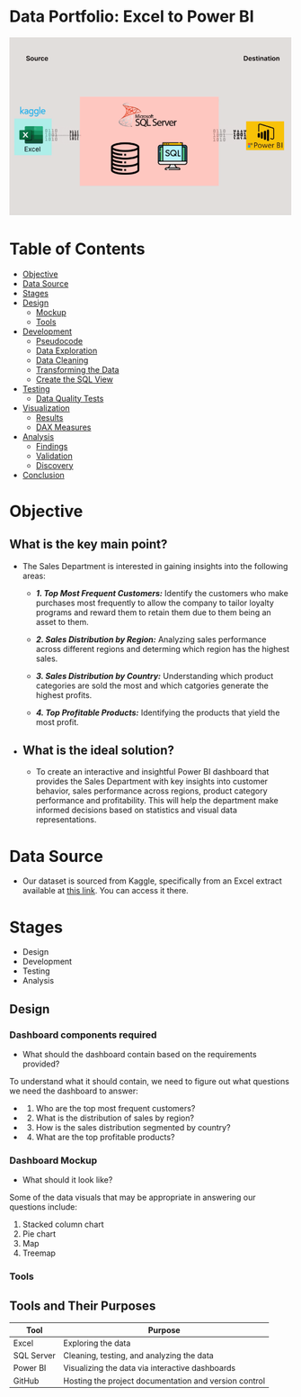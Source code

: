 # Data Portfolio: Excel to Power BI

![excel-to-powerbi-image](assets/images/Kaggle_to_powerbi.png)

# Table of Contents

- [Objective](#Objective)
- [Data Source](#Data-Source)
- [Stages](#Stages)
- [Design](#Design)
  - [Mockup](#Mockup)
  - [Tools](#Tools)
- [Development](#Development)
  - [Pseudocode](#Pseudocode)
  - [Data Exploration](#Data-Exploration)
  - [Data Cleaning](#Data-Cleaning)
  - [Transforming the Data](#Transforming-the-Data)
  - [Create the SQL View](#Create-the-SQL-View)
- [Testing](#Testing)
  - [Data Quality Tests](#Data-Quality-Tests)
- [Visualization](#Visualization)
  - [Results](#Results)
  - [DAX Measures](#DAX-Measures)
- [Analysis](#Analysis)
  - [Findings](#Findings)
  - [Validation](#Validation)
  - [Discovery](#Discovery)
- [Conclusion](#Conclusion)


# Objective

 ## What is the key main point?

 - The Sales Department is interested in gaining insights into the following areas:

   - ***1. Top Most Frequent Customers:***  Identify the customers who make purchases most frequently to allow the company to tailor loyalty programs and reward them to retain them due to them being an asset to them.

   - ***2. Sales Distribution by Region:***  Analyzing sales performance across different regions and determing which region has the highest sales.
  
   - ***3. Sales Distribution by Country:***  Understanding which product categories are sold the most and which catgories generate the highest profits.
  
   - ***4. Top Profitable Products:***  Identifying the products that yield the most profit.
  
 - ## What is the ideal solution?

    - To create an interactive and insightful Power BI dashboard that provides the Sales Department with key insights into customer behavior, sales performance across regions, product category performance and profitability. This will help the department make informed decisions based on statistics and visual data representations. 
   

# Data Source

- Our dataset is sourced from Kaggle, specifically from an Excel extract available at [this link](https://www.kaggle.com/datasets/laibaanwer/superstore-sales-dataset?select=SuperStoreOrders.csv). You can access it there.

# Stages

 - Design
 - Development
 - Testing
 - Analysis

## Design

### Dashboard components required

 - What should the dashboard contain based on the requirements provided?

To understand what it should contain, we need to figure out what questions we need the dashboard to answer:

 - 1. Who are the top most frequent customers?
 - 2. What is the distribution of sales by region?
 - 3. How is the sales distribution segmented by country?
 - 4. What are the top profitable products?

### Dashboard Mockup

- What should it look like?

Some of the data visuals that may be appropriate in answering our questions include:

1. Stacked column chart
2. Pie chart
3. Map
4. Treemap


### Tools

## Tools and Their Purposes

| Tool        | Purpose                                            |
|-------------|----------------------------------------------------|
| Excel       | Exploring the data                                 |
| SQL Server  | Cleaning, testing, and analyzing the data          |
| Power BI    | Visualizing the data via interactive dashboards    |
| GitHub      | Hosting the project documentation and version control |

